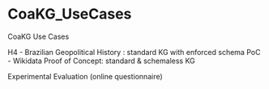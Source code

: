 # CoaKG_UseCases
CoaKG Use Cases 

H4 - Brazilian Geopolitical History : standard KG with enforced schema
PoC - Wikidata Proof of Concept: standard & schemaless KG

Experimental Evaluation (online questionnaire)
